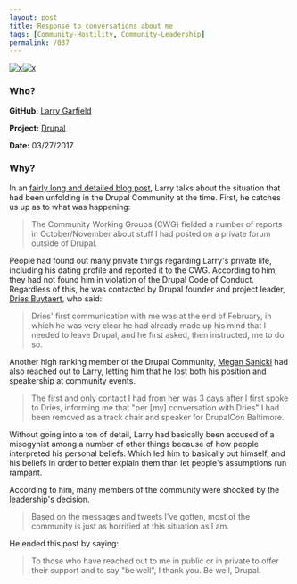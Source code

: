 ```yaml
---
layout: post
title: Response to conversations about me
tags: [Community-Hostility, Community-Leadership]
permalink: /037 
---
```


[![x](https://img.shields.io/badge/-Community%20Hostility-red)](/codebook.html#community-hostility)[![x](https://img.shields.io/badge/-Community%20Leadership-yellow)](/codebook.html#community-leadership)

### Who?

**GitHub:** [Larry Garfield](https://github.com/Crell)

**Project:** [Drupal](https://www.drupal.org/)

**Date:** 03/27/2017

### Why?

In an [fairly long and detailed blog post](https://www.garfieldtech.com/blog/tmi-part-2), Larry talks about the situation that had been unfolding in the Drupal Community at the time. First, he catches us up as to what was happening:

> The Community Working Groups (CWG) fielded a number of reports in  October/November about stuff I had posted on a private forum outside of  Drupal.

People had found out many private things regarding Larry's private life, including his dating profile and reported it to the CWG. According to him, they had not found him in violation of the Drupal Code of Conduct. Regardless of this, he was contacted by Drupal founder and project leader, [Dries Buytaert](https://www.drupal.org/u/dries), who said:

> Dries' first communication with me was at the end of February, in which  he was very clear he had already made up his mind that I needed to leave Drupal, and he first asked, then instructed, me to do so.

Another high ranking member of the Drupal Community, [Megan Sanicki](https://www.drupal.org/u/megansanicki) had also reached out to Larry, letting him that he lost both his position and speakership at community events.

> The first and only contact I had from her was 3 days after I first spoke to Dries, informing me that "per [my] conversation with Dries" I had  been removed as a track chair and speaker for DrupalCon Baltimore.

Without going into a ton of detail, Larry had basically been accused of a misogynist among a number of other things because of how people interpreted his personal beliefs. Which led him to basically out himself, and his beliefs in order to better explain them than let people's assumptions run rampant. 

According to him, many members of the community were shocked by the leadership's decision. 

> Based on the messages and tweets I've gotten, most of the community is just as horrified at this situation as I am.

He ended this post by saying: 

> To those who have reached out to me in public or in private to offer  their support and to say "be well", I thank you.  Be well, Drupal.